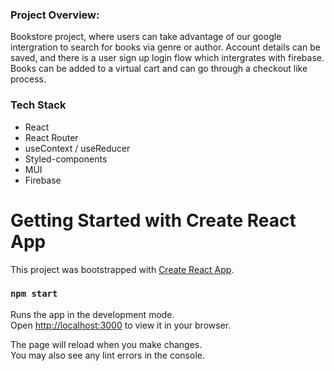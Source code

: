 <h3>Project Overview:</h3>

Bookstore project, where users can take advantage of our google intergration to search for books via genre or author. Account details can be saved, and there is a user sign up login flow which intergrates with firebase. Books can be added to a virtual cart and can go through a checkout like process.

<h3>Tech Stack</h3>

- React
- React Router
- useContext / useReducer
- Styled-components
- MUI
- Firebase



# Getting Started with Create React App

This project was bootstrapped with [Create React App](https://github.com/facebook/create-react-app).

### `npm start`

Runs the app in the development mode.\
Open [http://localhost:3000](http://localhost:3000) to view it in your browser.

The page will reload when you make changes.\
You may also see any lint errors in the console.
